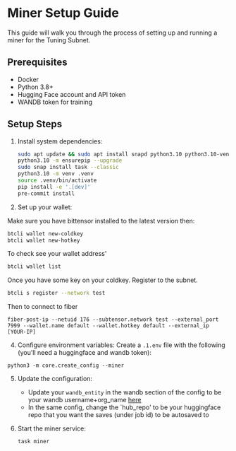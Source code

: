 # Miner Setup Guide

This guide will walk you through the process of setting up and running a miner for the Tuning Subnet.

## Prerequisites

- Docker
- Python 3.8+
- Hugging Face account and API token
- WANDB token for training



## Setup Steps

1. Install system dependencies:
    ```bash
    sudo apt update && sudo apt install snapd python3.10 python3.10-venv
    python3.10 -m ensurepip --upgrade
    sudo snap install task --classic
    python3.10 -m venv .venv
    source .venv/bin/activate
    pip install -e '.[dev]'
    pre-commit install
    ```

2. Set up your wallet:

Make sure you have bittensor installed to the latest version then:

```bash
btcli wallet new-coldkey
btcli wallet new-hotkey
```

To check see your wallet address'

```bash
btcli wallet list
```

Once you have some key on your coldkey. Register to the subnet.

```bash
btcli s register --network test
```

Then to connect to fiber

```
fiber-post-ip --netuid 176 --subtensor.network test --external_port 7999 --wallet.name default --wallet.hotkey default --external_ip [YOUR-IP]
```

4. Configure environment variables:
    Create a `.1.env` file with the following (you'll need a huggingface and wandb token):

```
python3 -m core.create_config --miner

```

5. Update the configuration:
    - Update your `wandb_entity` in the wandb section of the config to be your wandb username+org_name [here](../core/config/base.yml)
    - In the same config, change the `hub_repo' to be your huggingface repo that you want the saves (under job id) to be autosaved to

6. Start the miner service:
    ```bash
    task miner
    ```
